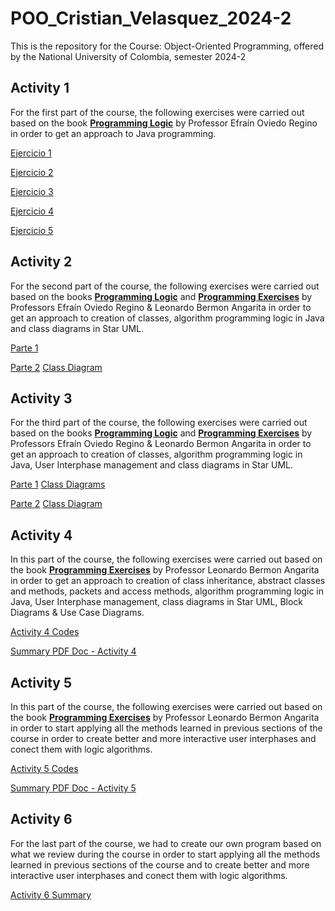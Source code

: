 # POO_Cristian_Velasquez_2024-2
This is the repository for the Course: Object-Oriented Programming, offered by the National University of Colombia, semester 2024-2

## Activity 1
For the first part of the course, the following exercises were carried out based on the book [**Programming Logic**](https://github.com/cvelasquezl/POO_Cristian_Velasquez_2024-1/blob/0a6e67a7dc3996d9bebf1d7bbb11a3b033b7deae/Libro%20Logica%20de%20Programacion_EfrainOviedoRegino.pdf) by Professor Efraín Oviedo Regino in order to get an approach to Java programming.

[Ejercicio 1](https://github.com/cvelasquezl/POO_Cristian_Velasquez_2024-1/tree/0a6e67a7dc3996d9bebf1d7bbb11a3b033b7deae/Actividad%201/Ejercicio1)

[Ejercicio 2](https://github.com/cvelasquezl/POO_Cristian_Velasquez_2024-1/tree/0a6e67a7dc3996d9bebf1d7bbb11a3b033b7deae/Actividad%201/Ejercicio2)

[Ejercicio 3](https://github.com/cvelasquezl/POO_Cristian_Velasquez_2024-1/tree/0a6e67a7dc3996d9bebf1d7bbb11a3b033b7deae/Actividad%201/Ejercicio3)

[Ejercicio 4](https://github.com/cvelasquezl/POO_Cristian_Velasquez_2024-1/tree/0a6e67a7dc3996d9bebf1d7bbb11a3b033b7deae/Actividad%201/Ejercicio4)

[Ejercicio 5](https://github.com/cvelasquezl/POO_Cristian_Velasquez_2024-1/tree/0a6e67a7dc3996d9bebf1d7bbb11a3b033b7deae/Actividad%201/Ejercicio5)

## Activity 2
For the second part of the course, the following exercises were carried out based on the books [**Programming Logic**](https://github.com/cvelasquezl/POO_Cristian_Velasquez_2024-1/blob/0a6e67a7dc3996d9bebf1d7bbb11a3b033b7deae/Libro%20Logica%20de%20Programacion_EfrainOviedoRegino.pdf) and [**Programming Exercises**](https://github.com/cvelasquezl/POO_Cristian_Velasquez_2024-1/blob/2112361363c97aaf1a381d4e62e6a87e95ca4ae0/Libro%20Ejercicios%20de%20Programacion_LeonardoBermonAngarita.pdf) by Professors Efraín Oviedo Regino & Leonardo Bermon Angarita in order to get an approach to creation of classes, algorithm programming logic in Java and class diagrams in Star UML.

[Parte 1](https://github.com/cvelasquezl/POO_Cristian_Velasquez_2024-1/tree/2112361363c97aaf1a381d4e62e6a87e95ca4ae0/Actividad%202/Actividad2_1/Actividad_2)

[Parte 2](https://github.com/cvelasquezl/POO_Cristian_Velasquez_2024-1/tree/2112361363c97aaf1a381d4e62e6a87e95ca4ae0/Actividad%202/Actividad2_2)
[Class Diagram](https://github.com/cvelasquezl/POO_Cristian_Velasquez_2024-1/blob/2112361363c97aaf1a381d4e62e6a87e95ca4ae0/Actividad%202/Class%20Diagram%20Figuras.jpg)

## Activity 3
For the third part of the course, the following exercises were carried out based on the books [**Programming Logic**](https://github.com/cvelasquezl/POO_Cristian_Velasquez_2024-1/blob/0a6e67a7dc3996d9bebf1d7bbb11a3b033b7deae/Libro%20Logica%20de%20Programacion_EfrainOviedoRegino.pdf) and [**Programming Exercises**](https://github.com/cvelasquezl/POO_Cristian_Velasquez_2024-1/blob/2112361363c97aaf1a381d4e62e6a87e95ca4ae0/Libro%20Ejercicios%20de%20Programacion_LeonardoBermonAngarita.pdf) by Professors Efraín Oviedo Regino & Leonardo Bermon Angarita in order to get an approach to creation of classes, algorithm programming logic in Java, User Interphase management and class diagrams in Star UML.

[Parte 1](https://github.com/cvelasquezl/POO_Cristian_Velasquez_2024-2/tree/main/Actividad%203/Actividad3_1/Actividad_3)
[Class Diagrams](https://github.com/cvelasquezl/POO_Cristian_Velasquez_2024-2/blob/main/Actividad%203/Actividad3_1/Actividad_3/src/main/UMLs.mdj)

[Parte 2](https://github.com/cvelasquezl/POO_Cristian_Velasquez_2024-2/tree/main/Actividad%203/Actividad3_2)
[Class Diagram](https://github.com/cvelasquezl/POO_Cristian_Velasquez_2024-1/blob/2112361363c97aaf1a381d4e62e6a87e95ca4ae0/Actividad%202/Class%20Diagram%20Figuras.jpg)

## Activity 4
In this part of the course, the following exercises were carried out based on the book [**Programming Exercises**](https://github.com/cvelasquezl/POO_Cristian_Velasquez_2024-1/blob/2112361363c97aaf1a381d4e62e6a87e95ca4ae0/Libro%20Ejercicios%20de%20Programacion_LeonardoBermonAngarita.pdf) by Professor Leonardo Bermon Angarita in order to get an approach to creation of class inheritance, abstract classes and methods, packets and access methods, algorithm programming logic in Java, User Interphase management, class diagrams in Star UML, Block Diagrams & Use Case Diagrams.

[Activity 4 Codes](https://github.com/cvelasquezl/POO_Cristian_Velasquez_2024-2/blob/95e1d7d686521687041bf80402622457d244a442/Actividad%204.zip)

[Summary PDF Doc - Activity 4](https://github.com/cvelasquezl/POO_Cristian_Velasquez_2024-2/blob/186e108bcd943328136035338290a729d0bb0dff/Actividad%204/Actividad%204.pdf)

## Activity 5
In this part of the course, the following exercises were carried out based on the book [**Programming Exercises**](https://github.com/cvelasquezl/POO_Cristian_Velasquez_2024-1/blob/2112361363c97aaf1a381d4e62e6a87e95ca4ae0/Libro%20Ejercicios%20de%20Programacion_LeonardoBermonAngarita.pdf) by Professor Leonardo Bermon Angarita in order to start applying all the methods learned in previous sections of the course in order to create better and more interactive user interphases and conect them with logic algorithms.

[Activity 5 Codes](https://github.com/cvelasquezl/POO_Cristian_Velasquez_2024-2/blob/6b21313b09fd877a255215565d83185ce3bfbddc/Actividad%205/Actividad%205.zip)

[Summary PDF Doc - Activity 5](https://github.com/cvelasquezl/POO_Cristian_Velasquez_2024-2/blob/6b21313b09fd877a255215565d83185ce3bfbddc/Actividad%205/Actividad%205%20-%20POO%20-%20G6.pdf)

## Activity 6
For the last part of the course, we had to create our own program based on what we review during the course in order to start applying all the methods learned in previous sections of the course and to create better and more interactive user interphases and conect them with logic algorithms.

[Activity 6 Summary](https://github.com/cvelasquezl/POO_Cristian_Velasquez_2024-2/tree/7b1cae78dea764a7034e8ed07cb308cda6a35e95/Actividad%206)





